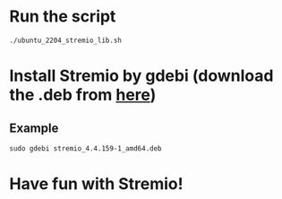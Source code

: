 # Run the script

```
./ubuntu_2204_stremio_lib.sh
```

# Install Stremio by gdebi (download the .deb from [here](https://stremio.com/downloads#linux))

## Example

```
sudo gdebi stremio_4.4.159-1_amd64.deb
```

# Have fun with Stremio!
